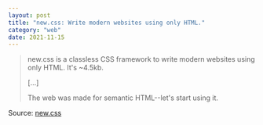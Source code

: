 ```yaml
---
layout: post
title: "new.css: Write modern websites using only HTML."
category: "web"
date: 2021-11-15
---
```


> new.css is a classless CSS framework to write modern websites using only HTML. It's ~4.5kb.
>
> [...]
> 
> The web was made for semantic HTML--let's start using it.

Source: [new.css](https://newcss.net/)
